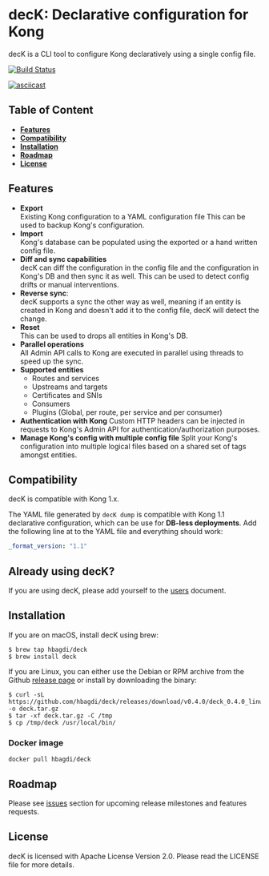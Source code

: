 # decK: Declarative configuration for Kong

decK is a CLI tool to configure Kong declaratively using a single config file.

[![Build Status](https://travis-ci.com/hbagdi/deck.svg?branch=master)](https://travis-ci.com/hbagdi/deck)

[![asciicast](https://asciinema.org/a/238318.svg)](https://asciinema.org/a/238318)

## Table of Content

- [**Features**](#features)
- [**Compatibility**](#compatibility)
- [**Installation**](#installation)
- [**Roadmap**](#roadmap)
- [**License**](#license)

## Features

- **Export**  
  Existing Kong configuration to a YAML configuration file
  This can be used to backup Kong's configuration.
- **Import**  
  Kong's database can be populated using the exported or a hand written config
  file.
- **Diff and sync capabilities**  
  decK can diff the configuration in the config file and
  the configuration in Kong's DB and then sync it as well.
  This can be used to detect config drifts or manual interventions.
- **Reverse sync**:  
  decK supports a sync the other way as well, meaning if an
  entity is created in Kong and doesn't add it to the config file,
  decK will detect the change.
- **Reset**  
  This can be used to drops all entities in Kong's DB.
- **Parallel operations**  
  All Admin API calls to Kong are executed in parallel using threads to
  speed up the sync.
- **Supported entities**
  - Routes and services
  - Upstreams and targets
  - Certificates and SNIs
  - Consumers
  - Plugins (Global, per route, per service and per consumer)
- **Authentication with Kong**
  Custom HTTP headers can be injected in requests to Kong's Admin API
  for authentication/authorization purposes.
- **Manage Kong's config with multiple config file**
  Split your Kong's configuration into multiple logical files based on a shared
  set of tags amongst entities.

## Compatibility

decK is compatible with Kong 1.x. 

The YAML file generated by `decK dump` is compatible with Kong 1.1 declarative configuration, which can be use for **DB-less deployments**. Add the following line at to the YAML file and everything should work:

```yaml
_format_version: "1.1"
```

## Already using decK?

If you are using decK, please add yourself to the [users](docs/users.md)
document.

## Installation

If you are on macOS, install decK using brew:

```shell
$ brew tap hbagdi/deck
$ brew install deck
```

If you are Linux, you can either use the Debian or RPM archive from
the Github [release page](https://github.com/hbagdi/deck/releases)
or install by downloading the binary:

```shel
$ curl -sL https://github.com/hbagdi/deck/releases/download/v0.4.0/deck_0.4.0_linux_amd64.tar.gz -o deck.tar.gz
$ tar -xf deck.tar.gz -C /tmp
$ cp /tmp/deck /usr/local/bin/
```

### Docker image

```
docker pull hbagdi/deck
```

## Roadmap

Please see [issues](https://github.com/hbagdi/deck/issues)
section for upcoming release milestones and features requests.

## License

decK is licensed with Apache License Version 2.0. Please read the LICENSE
file for more details.
